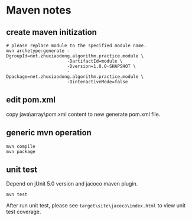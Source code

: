 # Maven notes

## create maven initization

```shell
# please replace module to the specified module name.
mvn archetype:generate -DgroupId=net.zhuxiaodong.algorithm.practice.module \
                       -DartifactId=module \
                       -Dversion=1.0.0-SHAPSHOT \
                       -Dpackage=net.zhuxiaodong.algorithm.practice.module \
                       -DinteractiveMode=false
```

## edit pom.xml

copy java\array\pom.xml content to new generate pom.xml file.

## generic mvn operation

```shell
mvn compile
mvn package
```

## unit test

Depend on jUnit 5.0 version and jacoco maven plugin.

```shell
mvn test
```

After run unit test, please see `target\site\jacoco\index.html` to view unit test coverage.
